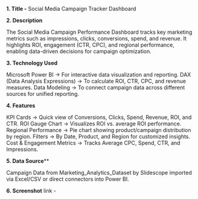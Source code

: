 **1. Title -** Social Media Campaign Tracker Dashboard


**2. Description**

The Social Media Campaign Performance Dashboard tracks key marketing metrics such as impressions, clicks, conversions, spend, and revenue. It highlights ROI, engagement (CTR, CPC), and regional performance, enabling data-driven decisions for campaign optimization.

**3. Technology Used**

Microsoft Power BI → For interactive data visualization and reporting.
DAX (Data Analysis Expressions) → To calculate ROI, CTR, CPC, and revenue measures.
Data Modeling → To connect campaign data across different sources for unified reporting.

**4. Features**

KPI Cards → Quick view of Conversions, Clicks, Spend, Revenue, ROI, and CTR.
ROI Gauge Chart → Visualizes ROI vs. average ROI performance.
Regional Performance → Pie chart showing product/campaign distribution by region.
Filters → By Date, Product, and Region for customized insights.
Cost & Engagement Metrics → Tracks Average CPC, Spend, CTR, and Impressions.

**5. Data Source****

Campaign Data from Marketing_Analytics_Dataset by Slidescope
imported via Excel/CSV or direct connectors into Power BI.

**6. Screenshot** link - 
